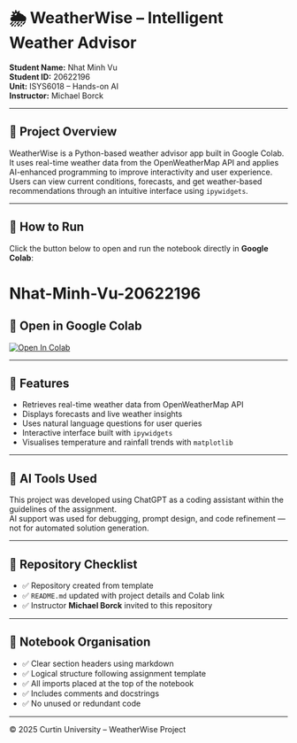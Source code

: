 # 🌦️ WeatherWise – Intelligent Weather Advisor  
**Student Name:** Nhat Minh Vu  
**Student ID:** 20622196  
**Unit:** ISYS6018 – Hands-on AI  
**Instructor:** Michael Borck  

---

## 📘 Project Overview
WeatherWise is a Python-based weather advisor app built in Google Colab.  
It uses real-time weather data from the OpenWeatherMap API and applies AI-enhanced programming to improve interactivity and user experience.  
Users can view current conditions, forecasts, and get weather-based recommendations through an intuitive interface using `ipywidgets`.

---

## 🚀 How to Run
Click the button below to open and run the notebook directly in **Google Colab**:
# Nhat-Minh-Vu-20622196

## 🔗 Open in Google Colab
[![Open In Colab](https://colab.research.google.com/assets/colab-badge.svg)](https://colab.research.google.com/github/Tom1611/Nhat-Minh-Vu-20622196/blob/main/Nhat_Minh_Vu_Assignment_2_Weatherwise.ipynb)

---

## 🧩 Features
- Retrieves real-time weather data from OpenWeatherMap API  
- Displays forecasts and live weather insights  
- Uses natural language questions for user queries  
- Interactive interface built with `ipywidgets`  
- Visualises temperature and rainfall trends with `matplotlib`

---

## 🧠 AI Tools Used
This project was developed using ChatGPT as a coding assistant within the guidelines of the assignment.  
AI support was used for debugging, prompt design, and code refinement — not for automated solution generation.

---

## 🧾 Repository Checklist
- ✅ Repository created from template  
- ✅ `README.md` updated with project details and Colab link  
- ✅ Instructor **Michael Borck** invited to this repository  

---

## 🧰 Notebook Organisation
- ✅ Clear section headers using markdown  
- ✅ Logical structure following assignment template  
- ✅ All imports placed at the top of the notebook  
- ✅ Includes comments and docstrings  
- ✅ No unused or redundant code

---

© 2025 Curtin University – WeatherWise Project
